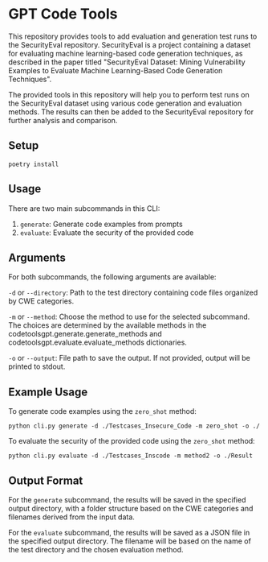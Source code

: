 # GPT Code Tools

This repository provides tools to add evaluation and generation test runs to the SecurityEval repository. SecurityEval is a project containing a dataset for evaluating machine learning-based code generation techniques, as described in the paper titled "SecurityEval Dataset: Mining Vulnerability Examples to Evaluate Machine Learning-Based Code Generation Techniques".

The provided tools in this repository will help you to perform test runs on the SecurityEval dataset using various code generation and evaluation methods. The results can then be added to the SecurityEval repository for further analysis and comparison.

## Setup

    poetry install

## Usage

There are two main subcommands in this CLI:

1. `generate`: Generate code examples from prompts
2. `evaluate`: Evaluate the security of the provided code

## Arguments
For both subcommands, the following arguments are available:

`-d` or `--directory`: Path to the test directory containing code files organized by CWE categories.

`-m` or `--method`: Choose the method to use for the selected subcommand. The choices are determined by the available methods in the codetoolsgpt.generate.generate_methods and codetoolsgpt.evaluate.evaluate_methods dictionaries.

`-o` or `--output`: File path to save the output. If not provided, output will be printed to stdout.


## Example Usage

To generate code examples using the `zero_shot` method:

    python cli.py generate -d ./Testcases_Insecure_Code -m zero_shot -o ./

To evaluate the security of the provided code using the `zero_shot` method:

    python cli.py evaluate -d ./Testcases_Inscode -m method2 -o ./Result


## Output Format

For the `generate` subcommand, the results will be saved in the specified output directory, with a folder structure based on the CWE categories and filenames derived from the input data.

For the `evaluate` subcommand, the results will be saved as a JSON file in the specified output directory. The filename will be based on the name of the test directory and the chosen evaluation method.



